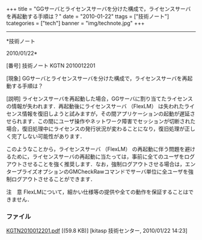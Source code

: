 ﻿+++
title = "GGサーバとライセンスサーバを分けた構成で，ライセンスサーバを再起動する手順は？"
date = "2010-01-22"
ttags = ["技術ノート"]
tcategories = ["tech"]
banner = "img/technote.jpg"
+++

-----------------------------------------------------------------------------------------------------------------------------

*技術ノート

2010/01/22*


[番号]
技術ノート KGTN 2010012201

[現象]
GGサーバとライセンスサーバを分けた構成で，ライセンスサーバを再起動する手順は？

[説明]
ライセンスサーバを再起動した場合，GGサーバに割り当てたライセンスの情報が失われます．再起動後にライセンスサーバ
（FlexLM）
は失われたライセンス情報を復旧しようと試みますが，その間アプリケーションの起動が遅延させられます．この間にユーザ操作やネットワーク障害でセッションが切断された場合，復旧処理中にライセンスの発行状況が変わることになり，復旧処理が正しく完了しない可能性があります．

このようなことから，ライセンスサーバ （FlexLM）
の再起動に伴う問題を避けるために，ライセンスサーバの再起動に当たっては，事前に全てのユーザをログアウトさせることを強く推奨します．なお，強制ログアウトさせる場合は，エンタープライズオプションのGMCheckRawコマンドでサーバ単位に全ユーザを強制ログアウトさせることができます．

注　意
FlexLMについて，細かい仕様等の提供や全ての動作を保証することはできません．


### ファイル

 
 


[KGTN2010012201.pdf](http://techreport.kitasp.net/attachments/download/45/KGTN2010012201.pdf)
 [(59.8 KB)] [kitasp 技術センター, 2010/01/22
14:23]


 


 

